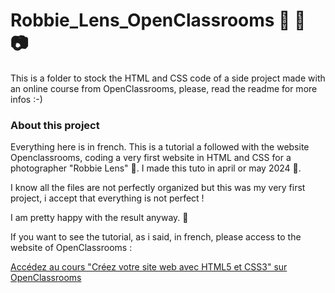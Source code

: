 # Robbie_Lens_OpenClassrooms 📒 🙂 📷
This is a folder to stock the HTML and CSS code of a side project made with an online course from OpenClassrooms, please, read the readme for more infos :-)

### About this project

Everything here is in french. This is a tutorial a followed with the website Openclassrooms, coding a very first website in HTML and CSS for a photographer "Robbie Lens" 📸. 
I made this tuto in april or may 2024 📆. 

I know all the files are not perfectly organized but this was my very first project, i accept that everything is not perfect ! 

I am pretty happy with the result anyway. 🥰

If you want to see the tutorial, as i said, in french, please access to the website of OpenClassrooms : 

[Accédez au cours "Créez votre site web avec HTML5 et CSS3" sur OpenClassrooms](https://openclassrooms.com/fr/courses/1603881-creez-votre-site-web-avec-html5-et-css3/8061253-tirez-un-maximum-de-ce-cours)
